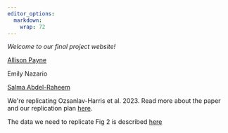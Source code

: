 ```yaml
---
editor_options: 
  markdown: 
    wrap: 72
---
```


*Welcome to our final project website!*

[Allison Payne](allisonpayne.github.io/finalproject)

Emily Nazario

[Salma Abdel-Raheem](https://github.com/stabdelraheem/finalproject)

We're replicating Ozsanlav-Harris et al. 2023. Read more about the paper
and our replication plan [here](summary.html).

The data we need to replicate Fig 2 is described [here](dataDescription.html)
